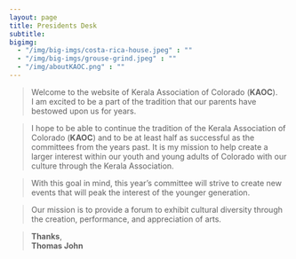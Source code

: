```yaml
---
layout: page
title: Presidents Desk
subtitle:
bigimg:
  - "/img/big-imgs/costa-rica-house.jpeg" : ""
  - "/img/big-imgs/grouse-grind.jpeg" : ""
  - "/img/aboutKAOC.png" : ""
---
```




>Welcome to the website of Kerala Association of Colorado (**KAOC**).  
I am excited to be a part of the tradition that our parents have bestowed upon us for years. 

>I hope to be able to continue the tradition of the Kerala Association of Colorado (**KAOC**) and to be at least half as successful as the committees from the years past. It is my mission to help create a larger interest within our youth and young adults of Colorado with our culture through the Kerala Association.  

>With this goal in mind, this year’s committee will strive to create new events that will peak the interest of the younger generation.

>Our mission is to provide a forum to exhibit cultural diversity through the creation, performance, and appreciation of arts.


>**Thanks**,  
>**Thomas John**
